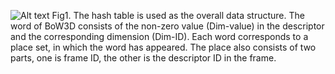 
![Alt text]()
Fig1. The hash table is used as the overall data structure. The word of BoW3D consists of the non-zero value (Dim-value) in the descriptor and the corresponding dimension (Dim-ID). Each word corresponds to a place set, in which the word has appeared. The place also consists of two parts, one is frame ID, the other is the descriptor ID in the frame.
